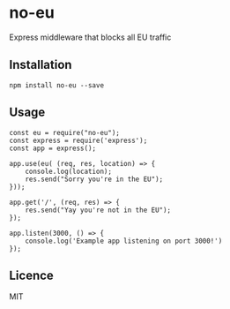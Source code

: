 # no-eu
Express middleware that blocks all EU traffic

## Installation
```npm install no-eu --save```

## Usage
```
const eu = require("no-eu");
const express = require('express');
const app = express();

app.use(eu( (req, res, location) => {
    console.log(location);
    res.send("Sorry you're in the EU");
}));

app.get('/', (req, res) => {
    res.send("Yay you're not in the EU");
});

app.listen(3000, () => {
    console.log('Example app listening on port 3000!')
});
```

## Licence 
MIT